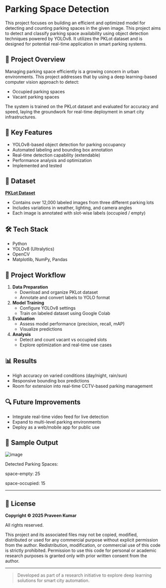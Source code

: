 # Parking Space Detection
This project focuses on building an efficient and optimized model for detecting and counting parking spaces in the given image.
This project aims to detect and classify parking space availability using object detection techniques powered by YOLOv8. It utilizes the PKLot dataset and is designed for potential real-time application in smart parking systems.

## 📌 Project Overview

Managing parking space efficiently is a growing concern in urban environments. This project addresses that by using a deep learning-based computer vision approach to detect:

- Occupied parking spaces
- Vacant parking spaces

The system is trained on the PKLot dataset and evaluated for accuracy and speed, laying the groundwork for real-time deployment in smart city infrastructures.

## 🧠 Key Features

- YOLOv8-based object detection for parking occupancy
- Automated labeling and bounding box annotation
- Real-time detection capability (extendable)
- Performance analysis and optimization
- Implemented and tested

## 📂 Dataset

**[PKLot Dataset](https://web.inf.ufpr.br/vri/databases/parking-lot-database/)**  
- Contains over 12,000 labeled images from three different parking lots  
- Includes variations in weather, lighting, and camera angles  
- Each image is annotated with slot-wise labels (occupied / empty)

## 🛠️ Tech Stack

- Python
- YOLOv8 (Ultralytics)
- OpenCV
- Matplotlib, NumPy, Pandas

## 🧪 Project Workflow

1. **Data Preparation**
   - Download and organize PKLot dataset
   - Annotate and convert labels to YOLO format
2. **Model Training**
   - Configure YOLOv8 settings
   - Train on labeled dataset using Google Colab
3. **Evaluation**
   - Assess model performance (precision, recall, mAP)
   - Visualize predictions
4. **Analysis**
   - Detect and count vacant vs occupied slots
   - Explore optimization and real-time use cases

## 📊 Results

- High accuracy on varied conditions (day/night, rain/sun)
- Responsive bounding box predictions
- Room for extension into real-time CCTV-based parking management

## 🔍 Future Improvements

- Integrate real-time video feed for live detection
- Expand to multi-level parking environments
- Deploy as a web/mobile app for public use

## 📸 Sample Output

![image](https://github.com/user-attachments/assets/11119f30-a2fb-4602-9851-25710cf64e94)

Detected Parking Spaces:

space-empty: 25

space-occupied: 15

---

## 📄 License

**Copyright © 2025 Praveen Kumar**

All rights reserved.

This project and its associated files may not be copied, modified, distributed or used for any commercial purpose without explicit permission from the author.
Redistribution, modification, or commercial use of this code is strictly prohibited.
Permission to use this code for personal or academic research purposes is granted only with prior written consent from the author.


---

> Developed as part of a research initiative to explore deep learning solutions for smart city automation.


